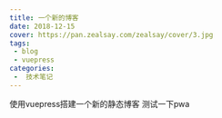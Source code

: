 ```yaml
---
title: 一个新的博客
date: 2018-12-15
cover: https://pan.zealsay.com/zealsay/cover/3.jpg
tags:
 - blog
 - vuepress
categories:
 -  技术笔记
---
```


使用vuepress搭建一个新的静态博客
测试一下pwa